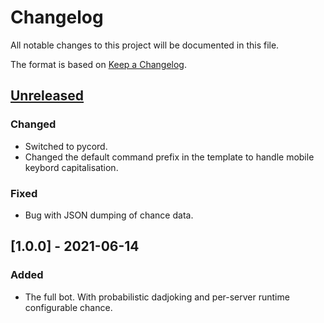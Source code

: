 # Changelog
All notable changes to this project will be documented in this file.

The format is based on [Keep a Changelog](https://keepachangelog.com/en/1.0.0/).


## [Unreleased]
### Changed
- Switched to pycord.
- Changed the default command prefix in the template to handle mobile keybord capitalisation.
### Fixed
- Bug with JSON dumping of chance data.


## [1.0.0] - 2021-06-14
### Added
- The full bot. With probabilistic dadjoking and per-server runtime configurable chance.


[Unreleased]: https://github.com/0x5c/dadbot2k/compare/v1.0.0...HEAD
[v1.0.0]: https://github.com/0x5c/dadbot2k/releases/tag/v1.0.0
